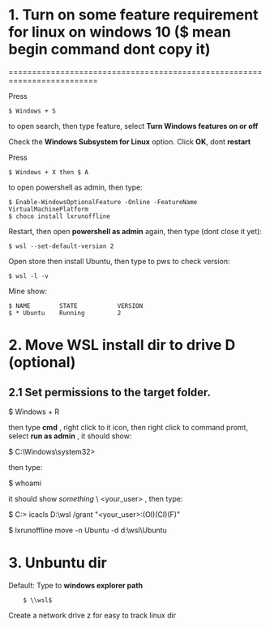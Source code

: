# 1. Turn on some feature requirement for linux on windows 10 ($ mean begin command dont copy it)
=========================================================================

  Press
  
    $ Windows + S
    
  to open search, then type feature, select **Turn Windows features on or off**

  Check the **Windows Subsystem for Linux** option. Click **OK**, dont **restart**
  
  Press
  
    $ Windows + X then $ A
    
  to open powershell as admin, then type:
  
    $ Enable-WindowsOptionalFeature -Online -FeatureName VirtualMachinePlatform
    $ choco install lxrunoffline
    
  Restart, then open **powershell as admin** again, then type (dont close it yet):
  
    $ wsl --set-default-version 2
   
  Open store then install Ubuntu, then type to pws  to check version:
    
    $ wsl -l -v 
    
   Mine show:
   
    $ NAME        STATE           VERSION
    $ * Ubuntu    Running         2

# 2. Move WSL install dir to drive D (optional)

2.1 Set permissions to the target folder.
----------------------------------------


  $ Windows + R 
  
  
  then type **cmd** , right click  to it icon,
  then right click to command promt, select **run as admin** , it should show:
  
  
  $ C:\Windows\system32>
  
  then type:
  
  $ whoami

  it should show *something* \ <your_user> , then type:

  $ C:\> icacls D:\wsl /grant "<your_user>:(OI)(CI)(F)"
  
  $ lxrunoffline move -n Ubuntu -d d:\wsl\Ubuntu
  
  # 3. Unbuntu dir
  
  Default: Type to **windows explorer path**
  
        $ \\wsl$
        
  Create a network drive z for easy to track linux dir
